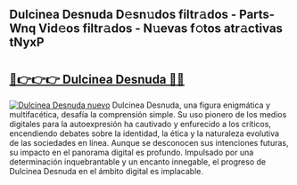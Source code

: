 ## Dulcinea Desnuda D𝚎sn𝚞dos filtr𝚊dos - Parts-Wnq Vid𝚎os filtr𝚊dos - N𝚞evas f𝚘tos atr𝚊ctivas tNyxP

# <h2><a href="http://mb6xc0g.tromn.icu/?c=Dulcinea+Desnuda">🔗👉👉👉 Dulcinea Desnuda 🔗🔗</a></h2>

[![Dulcinea Desnuda nuevo](https://i.imgur.com/pEAQMta.gif)](http://mb6xc0g.tromn.icu/?c=Dulcinea+Desnuda)
Dulcinea Desnuda, una figura enigmática y multifacética, desafía la comprensión simple. Su uso pionero de los medios digitales para la autoexpresión ha cautivado y enfurecido a los críticos, encendiendo debates sobre la identidad, la ética y la naturaleza evolutiva de las sociedades en línea. Aunque se desconocen sus intenciones futuras, su impacto en el panorama digital es profundo. Impulsado por una determinación inquebrantable y un encanto innegable, el progreso de Dulcinea Desnuda en el ámbito digital es implacable.
